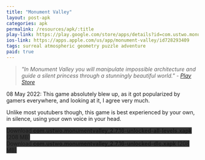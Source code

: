 ```yaml
---
title: "Monument Valley"
layout: post-apk
categories: apk
permalink: /resources/apk/:title
play-link: https://play.google.com/store/apps/details?id=com.ustwo.monumentvalley
ios-link: https://apps.apple.com/us/app/monument-valley/id728293409
tags: surreal atmospheric geometry puzzle adventure
paid: true
---
```


> _"In Monument Valley you will manipulate impossible architecture and guide a silent princess through a stunningly beautiful world." - <a href="https://play.google.com/store/apps/details?id=com.ustwo.monumentvalley">Play Store</a>_

<timestamp>08 May 2022:</timestamp> This game absolutely blew up, as it got popularized by gamers everywhere, and looking at it, I agree very much. 

Unlike most youtubers though, this game is best experienced by your own, in silence, using your own voice in your head.

<div class="text-center">
    <a class="btn btn-dark btn-block w-100" onclick='apk("com.ustwo.monumentvalley_2.7.16-unlocked-all-levels.xapk")' style="text-decoration: none; background-color: #333;"> Download <b>com.ustwo.monumentvalley_2.7.16-unlocked-all-levels.xapk</b> (208 MB)</a><br>
    <a class="btn btn-dark btn-block w-100" onclick='apk("com.ustwo.monumentvalley_2.7.16-unlocked-dlc.xapk")' style="text-decoration: none; background-color: #333;"> Download <b>com.ustwo.monumentvalley_2.7.16-unlocked-dlc.xapk</b> (208 MB)</a>
</div>

